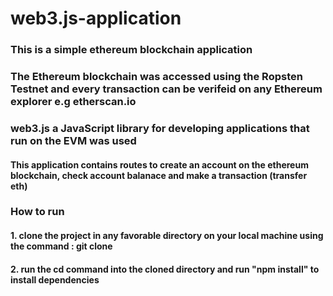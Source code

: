 # web3.js-application

### This is a simple ethereum blockchain application 
### The Ethereum blockchain was accessed using the Ropsten Testnet and every transaction can be verifeid on any Ethereum explorer e.g etherscan.io

### web3.js a JavaScript library for developing applications that run on the EVM was used

#### This application contains routes to create an account on the ethereum blockchain, check account balanace and make a transaction (transfer eth)

### How to run

#### 1. clone the project in any favorable directory on your local machine using the command : git clone 
#### 2. run the cd command into the cloned directory and run "npm install" to install dependencies

